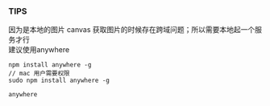### TIPS

因为是本地的图片 canvas 获取图片的时候存在跨域问题；所以需要本地起一个服务才行 </br>
建议使用anywhere </br>
```
npm install anywhere -g
// mac 用户需要权限
sudo npm install anywhere -g

anywhere 
```